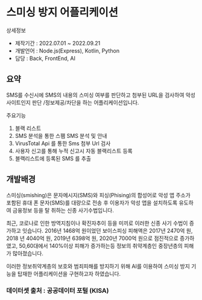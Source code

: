 # 스미싱 방지 어플리케이션
상세정보
+ 제작기간 : 2022.07.01 ~ 2022.09.21
+ 개발언어 : Node.js(Express), Kotlin, Python
+ 담당 : Back, FrontEnd, AI

## 요약
SMS를 수신시에 SMS의 내용의 스미싱 여부를 판단하고 첨부된 URL을 검사하여 악성 사이트인지 판단
/정보제공/차단을 하는 어플리케이션입니다.

주요기능
1. 블랙 리스트
2. SMS 분석을 통한 스팸 SMS 분석 및 안내
3. VirusTotal Api 를 통한 Sms 첨부 Url 검사
4. 사용자 신고를 통해 누적 신고시 자동 블랙리스트 등록
5. 블랙리스트에 등록된 SMS 를 추출

## 개발배경
스미싱(smishing)은 문자메시지(SMS)와 피싱(Phising)의 합성어로 악성 앱 주소가 포함된 휴대
폰 문자(SMS)를 대량으로 전송 후 이용자가 악성 앱을 설치하도록 유도하여 금융정보 등을 탈
취하는 신종 사기수법입니다.

최근, 코로나로 인한 방역지침이나 확진자추이 등을 미끼로 이러한 신종 사기 수법이 증가하고
잇습니다. 2016년 1468억 원이었던 보이스피싱 피해액은 2017년 2470억 원, 2018
년 4040억 원, 2019년 6398억 원, 2020년 7000억 원으로 점진적으로 증가하였고, 50,60대에서
140%이상 피해가 증가하는등 정보의 취약계층인 중장년층의 피해가 많아졌습니다.

이러한 정보취약계층의 보호와 범죄피해를 방지하기 위해 AI를 이용하여 스미싱 방지 기능을 탑재한 어플리케이션을 구현하고자 하였습니다.

### 데이터셋 출처 : 공공데이터 포털 (KISA)